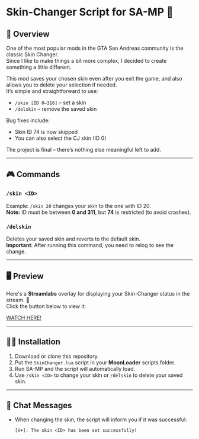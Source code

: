 # Skin-Changer Script for SA-MP 🚗

## 📜 Overview
One of the most popular mods in the GTA San Andreas community is the classic Skin Changer.  
Since I like to make things a bit more complex, I decided to create something a little different.  

This mod saves your chosen skin even after you exit the game, and also allows you to delete your selection if needed.  
It’s simple and straightforward to use:  
- `/skin [ID 0–316]` – set a skin  
- `/delskin` – remove the saved skin  

Bug fixes include: 
- Skin ID 74 is now skipped
- You can also select the CJ skin (ID 0)  

The project is final – there’s nothing else meaningful left to add.

---

## 🎮 Commands

### `/skin <ID>`  
Example: `/skin 20` changes your skin to the one with ID 20.  
**Note:** ID must be between **0 and 311**, but **74** is restricted (to avoid crashes).

### `/delskin` 
Deletes your saved skin and reverts to the default skin.  
**Important**: After running this command, you need to relog to see the change.

---

## 🖥️ Preview

Here's a **Streamlabs** overlay for displaying your Skin-Changer status in the stream. 🚀  
Click the button below to view it:

[WATCH HERE!](https://streamable.com/ycwrwl)

---

## 🧑‍💻 Installation

1. Download or clone this repository.
2. Put the `SkinChanger.lua` script in your **MoonLoader** scripts folder.
3. Run SA-MP and the script will automatically load.
4. Use `/skin <ID>` to change your skin or `/delskin` to delete your saved skin.

---

## 💬 Chat Messages

- When changing the skin, the script will inform you if it was successful:
  ```text
  [V+]: The skin <ID> has been set successfully!
